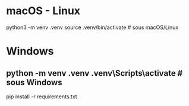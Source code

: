 # macOS - Linux

python3 -m venv .venv
source .venv/bin/activate   # sous macOS/Linux
# Windows

python -m venv .venv
.venv\Scripts\activate      # sous Windows
---
pip install -r requirements.txt
